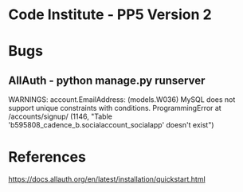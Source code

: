 # Code Institute - PP5 Version 2


# Bugs
## AllAuth - python manage.py runserver
WARNINGS: account.EmailAddress: (models.W036) MySQL does not support unique constraints with conditions.
ProgrammingError at /accounts/signup/ (1146, "Table 'b595808_cadence_b.socialaccount_socialapp' doesn't exist")


# References
https://docs.allauth.org/en/latest/installation/quickstart.html